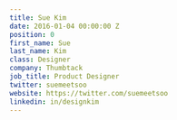 ```yaml
---
title: Sue Kim
date: 2016-01-04 00:00:00 Z
position: 0
first_name: Sue
last_name: Kim
class: Designer
company: Thumbtack
job_title: Product Designer
twitter: suemeetsoo
website: https://twitter.com/suemeetsoo
linkedin: in/designkim
---
```


